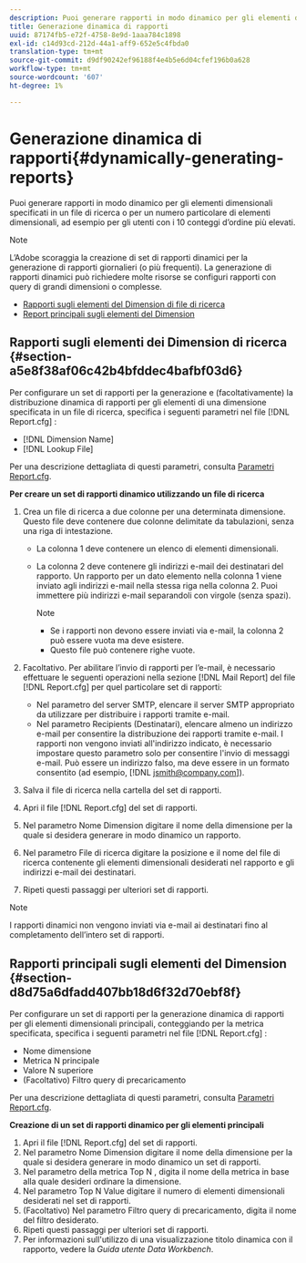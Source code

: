 ```yaml
---
description: Puoi generare rapporti in modo dinamico per gli elementi dimensionali specificati in un file di ricerca o per un numero particolare di elementi dimensionali, ad esempio per gli utenti con i 10 conteggi d’ordine più elevati.
title: Generazione dinamica di rapporti
uuid: 87174fb5-e72f-4758-8e9d-1aaa784c1898
exl-id: c14d93cd-212d-44a1-aff9-652e5c4fbda0
translation-type: tm+mt
source-git-commit: d9df90242ef96188f4e4b5e6d04cfef196b0a628
workflow-type: tm+mt
source-wordcount: '607'
ht-degree: 1%

---
```


# Generazione dinamica di rapporti{#dynamically-generating-reports}

Puoi generare rapporti in modo dinamico per gli elementi dimensionali specificati in un file di ricerca o per un numero particolare di elementi dimensionali, ad esempio per gli utenti con i 10 conteggi d’ordine più elevati.

>[!NOTE]
>
>L’Adobe scoraggia la creazione di set di rapporti dinamici per la generazione di rapporti giornalieri (o più frequenti). La generazione di rapporti dinamici può richiedere molte risorse se configuri rapporti con query di grandi dimensioni o complesse.

* [Rapporti sugli elementi del Dimension di file di ricerca](../../../../../home/c-rpt-oview/c-work-rpt-sets/t-create-rpt-set/t-config-rpt-set/c-dyn-gen-rpts.md#section-a5e8f38af06c42b4bfddec4bafbf03d6)
* [Report principali sugli elementi del Dimension](../../../../../home/c-rpt-oview/c-work-rpt-sets/t-create-rpt-set/t-config-rpt-set/c-dyn-gen-rpts.md#section-d8d75a6dfadd407bb18d6f32d70ebf8f)

## Rapporti sugli elementi dei Dimension di ricerca {#section-a5e8f38af06c42b4bfddec4bafbf03d6}

Per configurare un set di rapporti per la generazione e (facoltativamente) la distribuzione dinamica di rapporti per gli elementi di una dimensione specificata in un file di ricerca, specifica i seguenti parametri nel file [!DNL Report.cfg] :

* [!DNL Dimension Name]
* [!DNL Lookup File]

Per una descrizione dettagliata di questi parametri, consulta [Parametri Report.cfg](../../../../../home/c-rpt-oview/c-rpt-param-ref/c-rpt-param.md#concept-838e59d72d3f4cb29ee15f5c7eb0ceff).

**Per creare un set di rapporti dinamico utilizzando un file di ricerca**

1. Crea un file di ricerca a due colonne per una determinata dimensione. Questo file deve contenere due colonne delimitate da tabulazioni, senza una riga di intestazione.

   * La colonna 1 deve contenere un elenco di elementi dimensionali.
   * La colonna 2 deve contenere gli indirizzi e-mail dei destinatari del rapporto. Un rapporto per un dato elemento nella colonna 1 viene inviato agli indirizzi e-mail nella stessa riga nella colonna 2. Puoi immettere più indirizzi e-mail separandoli con virgole (senza spazi).

      >[!NOTE]
      >
      >
      >    
      >    
      >    * Se i rapporti non devono essere inviati via e-mail, la colonna 2 può essere vuota ma deve esistere.
      >    * Questo file può contenere righe vuote.




1. Facoltativo. Per abilitare l’invio di rapporti per l’e-mail, è necessario effettuare le seguenti operazioni nella sezione [!DNL Mail Report] del file [!DNL Report.cfg] per quel particolare set di rapporti:

   * Nel parametro del server SMTP, elencare il server SMTP appropriato da utilizzare per distribuire i rapporti tramite e-mail.
   * Nel parametro Recipients (Destinatari), elencare almeno un indirizzo e-mail per consentire la distribuzione dei rapporti tramite e-mail. I rapporti non vengono inviati all&#39;indirizzo indicato, è necessario impostare questo parametro solo per consentire l&#39;invio di messaggi e-mail. Può essere un indirizzo falso, ma deve essere in un formato consentito (ad esempio, [!DNL jsmith@company.com]).

1. Salva il file di ricerca nella cartella del set di rapporti.
1. Apri il file [!DNL Report.cfg] del set di rapporti.
1. Nel parametro Nome Dimension digitare il nome della dimensione per la quale si desidera generare in modo dinamico un rapporto.
1. Nel parametro File di ricerca digitare la posizione e il nome del file di ricerca contenente gli elementi dimensionali desiderati nel rapporto e gli indirizzi e-mail dei destinatari.
1. Ripeti questi passaggi per ulteriori set di rapporti.

>[!NOTE]
>
>I rapporti dinamici non vengono inviati via e-mail ai destinatari fino al completamento dell’intero set di rapporti.

## Rapporti principali sugli elementi del Dimension {#section-d8d75a6dfadd407bb18d6f32d70ebf8f}

Per configurare un set di rapporti per la generazione dinamica di rapporti per gli elementi dimensionali principali, conteggiando per la metrica specificata, specifica i seguenti parametri nel file [!DNL Report.cfg] :

* Nome dimensione
* Metrica N principale
* Valore N superiore
* (Facoltativo) Filtro query di precaricamento

Per una descrizione dettagliata di questi parametri, consulta [Parametri Report.cfg](../../../../../home/c-rpt-oview/c-rpt-param-ref/c-rpt-param.md#concept-838e59d72d3f4cb29ee15f5c7eb0ceff).

**Creazione di un set di rapporti dinamico per gli elementi principali**

1. Apri il file [!DNL Report.cfg] del set di rapporti.
1. Nel parametro Nome Dimension digitare il nome della dimensione per la quale si desidera generare in modo dinamico un set di rapporti.
1. Nel parametro della metrica Top N , digita il nome della metrica in base alla quale desideri ordinare la dimensione.
1. Nel parametro Top N Value digitare il numero di elementi dimensionali desiderati nel set di rapporti.
1. (Facoltativo) Nel parametro Filtro query di precaricamento, digita il nome del filtro desiderato.
1. Ripeti questi passaggi per ulteriori set di rapporti.
1. Per informazioni sull&#39;utilizzo di una visualizzazione titolo dinamica con il rapporto, vedere la *Guida utente Data Workbench*.
